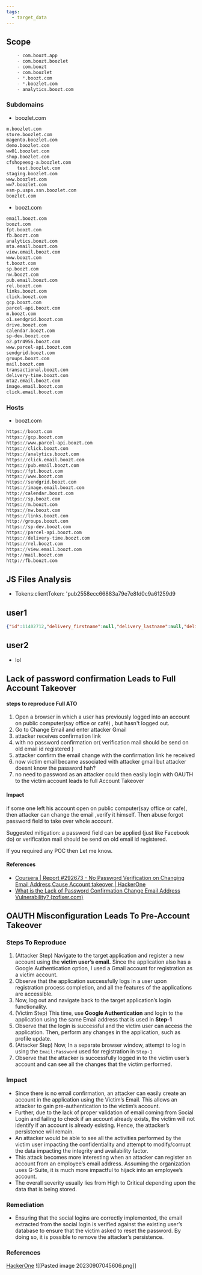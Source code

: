 ```yaml
---
tags:
  - target_data
---
```

## Scope 
```python
	- com.boozt.app
	- com.boozt.boozlet
	- com.boozt
	- com.boozlet
	- *.boozt.com
	- *.boozlet.com
	- analytics.boozt.com
```
### Subdomains
- boozlet.com 
```python
m.boozlet.com
store.boozlet.com
magento.boozlet.com
demo.boozlet.com
ww01.boozlet.com
shop.boozlet.com
cfshopeesg-a.boozlet.com
	test.boozlet.com
staging.boozlet.com
www.boozlet.com
ww7.boozlet.com
esm-p.usps.ssn.boozlet.com
boozlet.com
```
- boozt.com
```python
email.boozt.com
boozt.com
fpt.boozt.com
fb.boozt.com
analytics.boozt.com
mta.email.boozt.com
view.email.boozt.com
www.boozt.com
t.boozt.com
sp.boozt.com
nw.boozt.com
pub.email.boozt.com
rel.boozt.com
links.boozt.com
click.boozt.com
gcp.boozt.com
parcel-api.boozt.com
m.boozt.com
o1.sendgrid.boozt.com
drive.boozt.com
calendar.boozt.com
sp-dev.boozt.com
o2.ptr4956.boozt.com
www.parcel-api.boozt.com
sendgrid.boozt.com
groups.boozt.com
mail.boozt.com
transactional.boozt.com
delivery-time.boozt.com
mta2.email.boozt.com
image.email.boozt.com
click.email.boozt.com
```


### Hosts
- boozt.com
```python
https://boozt.com
https://gcp.boozt.com
https://www.parcel-api.boozt.com
https://click.boozt.com
https://analytics.boozt.com
https://click.email.boozt.com
https://pub.email.boozt.com
https://fpt.boozt.com
https://www.boozt.com
https://sendgrid.boozt.com
https://image.email.boozt.com
http://calendar.boozt.com
https://sp.boozt.com
https://m.boozt.com
https://nw.boozt.com
https://links.boozt.com
http://groups.boozt.com
https://sp-dev.boozt.com
https://parcel-api.boozt.com
https://delivery-time.boozt.com
https://rel.boozt.com
https://view.email.boozt.com
http://mail.boozt.com
http://fb.boozt.com
```




## JS Files Analysis
- Tokens:clientToken: 'pub2558ecc66883a79e7e8fd0c9a61259d9

## user1
```json
{"id":11402712,"delivery_firstname":null,"delivery_lastname":null,"delivery_company":null,"username":"mszttest1@gmail.com","billing_email":null,"delivery_housenr":null,"delivery_street":null,"delivery_city":null,"delivery_postcode":null,"delivery_country":null,"billing_phone":null,"billing_firstname":"tester2","billing_lastname":"tester","billing_company":null,"billing_housenr":null,"billing_street":null,"billing_city":null,"billing_postcode":null,"billing_country":null,"gender":null,"verified":false,"roles":["ROLE_TOKEN_USER"],"birthday":null,"children":[],"customer_club":null}
```

## user2
- lol

## Lack of password confirmation Leads to Full Account Takeover
#### steps to reproduce Full ATO 
1. Open a browser in which a user has previously logged into an account on public computer(say office or café) , but hasn't logged out.
2. Go to Change Email and enter attacker Gmail
3. attacker receives confirmation link 
4. with no password confirmation or( verification mail should be send on old email id registered ) 
5. attacker confirm the email change with the confirmation link he received 
6. now victim email became associated with attacker gmail but attacker doesnt know the password hah? 
7. no need to password as an attacker could then easily login with OAUTH to the victim account leads to full Account Takeover 
#### Impact
if some one left his account open on public computer(say office or cafe), then attacker can change the email ,verify it himself. Then abuse forgot password field to take over whole account.

Suggested mitigation: a password field can be applied (just like Facebook do) or verification mail should be send on old email id registered.

If you required any POC then Let me know.
#### References
- [Coursera | Report #292673 - No Password Verification on Changing Email Address Cause Account takeover | HackerOne](https://hackerone.com/reports/292673)
- [What is the Lack of Password Confirmation Change Email Address Vulnerability? (zofixer.com)](https://zofixer.com/what-is-the-lack-of-password-confirmation-change-email-address-vulnerability/)

## OAUTH Misconfiguration Leads To Pre-Account Takeover
### Steps To Reproduce
1. (Attacker Step) Navigate to the target application and register a new account using the **victim user’s email.** Since the application also has a Google Authentication option, I used a Gmail account for registration as a victim account.
2. Observe that the application successfully logs in a user upon registration process completion, and all the features of the applications are accessible.
3. Now, log out and navigate back to the target application’s login functionality.
4. (Victim Step) This time, use **Google Authentication** and login to the application using the same Email address that is used in **Step-1**
5. Observe that the login is successful and the victim user can access the application. Then, perform any changes in the application, such as profile update.
6. (Attacker Step) Now, In a separate browser window, attempt to log in using the `Email:Password` used for registration in `Step-1` 
7. Observe that the attacker is successfully logged in to the victim user’s account and can see all the changes that the victim performed.
### Impact
- Since there is no email confirmation, an attacker can easily create an account in the application using the Victim’s Email. This allows an attacker to gain pre-authentication to the victim’s account.
- Further, due to the lack of proper validation of email coming from Social Login and failing to check if an account already exists, the victim will not identify if an account is already existing. Hence, the attacker’s persistence will remain.
- An attacker would be able to see all the activities performed by the victim user impacting the confidentiality and attempt to modify/corrupt the data impacting the integrity and availability factor.
- This attack becomes more interesting when an attacker can register an account from an employee’s email address. Assuming the organization uses G-Suite, it is much more impactful to hijack into an employee’s account.
- The overall severity usually lies from High to Critical depending upon the data that is being stored.
### Remediation
- Ensuring that the social logins are correctly implemented, the email extracted from the social login is verified against the existing user’s database to ensure that the victim asked to reset the password. By doing so, it is possible to remove the attacker’s persistence.
### References
[HackerOne](https://hackerone.com/reports/1074047)
![[Pasted image 20230907045606.png]]